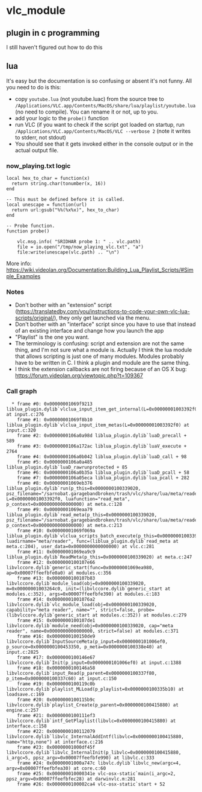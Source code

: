 # vlc_module

## plugin in c programming

I still haven't figured out how to do this

## lua

It's easy but the documentation is so confusing or absent it's not funny. All you need to do is this:

* copy `youtube.lua` (not youtube.luac) from the source tree to `/Applications/VLC.app/Contents/MacOS/share/lua/playlist/youtube.lua` (no need to compile). You can rename it or not, up to you.
* add your logic to the `probe()` function
* run VLC (if you want to check if the script got loaded on startup, run `/Applications/VLC.app/Contents/MacOS/VLC --verbose 2` (note it writes to stderr, not stdout)
* You should see that it gets invoked either in the console output or in the actual output file.

### now_playing.txt logic

```
local hex_to_char = function(x)
  return string.char(tonumber(x, 16))
end

-- This must be defined before it is called.
local unescape = function(url)
  return url:gsub("%%(%x%x)", hex_to_char)
end

-- Probe function.
function probe()

	vlc.msg.info( "SRIDHAR probe 1: " .. vlc.path)
	file = io.open("/tmp/now_playing_vlc.txt", "a")
	file:write(unescape(vlc.path) .. "\n")
```

More info: https://wiki.videolan.org/Documentation:Building_Lua_Playlist_Scripts/#Simple_Examples

### Notes
* Don't bother with an "extension" script (https://translatedby.com/you/instructions-to-code-your-own-vlc-lua-scripts/original/), they only get launched via the menu.
* Don't bother with an "interface" script since you have to use that instead of an existing interface and change how you launch the app
* "Playlist" is the one you want.
* The terminology is confusing: script and extension are not the same thing, and I'm not sure what a module is. Actually I think the lua module that allows scripting is just one of many modules. Modules probably have to be written in C. I think a plugin and module are the same thing.
* I think the extension callbacks are not firing because of an OS X bug: https://forum.videolan.org/viewtopic.php?t=109367

### Call graph

```
  * frame #0: 0x00000001069f9213 liblua_plugin.dylib`vlclua_input_item_get_internal(L=0x00000001003392f0) at input.c:276
    frame #1: 0x00000001069f8b10 liblua_plugin.dylib`vlclua_input_item_metas(L=0x00000001003392f0) at input.c:320
    frame #2: 0x0000000106a0a98d liblua_plugin.dylib`luaD_precall + 589
    frame #3: 0x0000000106a172ac liblua_plugin.dylib`luaV_execute + 2764
    frame #4: 0x0000000106a0b042 liblua_plugin.dylib`luaD_call + 98
    frame #5: 0x0000000106a0a485 liblua_plugin.dylib`luaD_rawrunprotected + 85
    frame #6: 0x0000000106a0b35a liblua_plugin.dylib`luaD_pcall + 58
    frame #7: 0x0000000106a05eca liblua_plugin.dylib`lua_pcall + 282
    frame #8: 0x00000001069eb376 liblua_plugin.dylib`run(p_this=0x0000000100339020, psz_filename="/sarnobat.garagebandbroken/trash/vlc/share/lua/meta/reader/filename.lua", L=0x00000001003392f0, luafunction="read_meta", p_context=0x0000000000000000) at meta.c:128
    frame #9: 0x00000001069eaa79 liblua_plugin.dylib`read_meta(p_this=0x0000000100339020, psz_filename="/sarnobat.garagebandbroken/trash/vlc/share/lua/meta/reader/filename.lua", p_context=0x0000000000000000) at meta.c:213
    frame #10: 0x00000001069f069a liblua_plugin.dylib`vlclua_scripts_batch_execute(p_this=0x0000000100339020, luadirname="meta/reader", func=(liblua_plugin.dylib`read_meta at meta.c:204), user_data=0x0000000000000000) at vlc.c:281
    frame #11: 0x00000001069ea9c9 liblua_plugin.dylib`ReadMeta(p_this=0x0000000100339020) at meta.c:247
    frame #12: 0x0000000100107e66 libvlccore.dylib`generic_start(func=0x00000001069ea980, ap=0x00007ffeefbfe0a0) at modules.c:356
    frame #13: 0x0000000100107b83 libvlccore.dylib`module_load(obj=0x0000000100339020, m=0x00000001003264c0, init=(libvlccore.dylib`generic_start at modules.c:352), args=0x00007ffeefbfe390) at modules.c:183
    frame #14: 0x00000001001076a2 libvlccore.dylib`vlc_module_load(obj=0x0000000100339020, capability="meta reader", name="", strict=false, probe=(libvlccore.dylib`generic_start at modules.c:352)) at modules.c:279
    frame #15: 0x0000000100107de1 libvlccore.dylib`module_need(obj=0x0000000100339020, cap="meta reader", name=0x0000000000000000, strict=false) at modules.c:371
    frame #16: 0x0000000100150de9 libvlccore.dylib`InputSourceMeta(p_input=0x0000000101006ef0, p_source=0x0000000100453350, p_meta=0x0000000100338e40) at input.c:2825
    frame #17: 0x0000000100146e67 libvlccore.dylib`Init(p_input=0x0000000101006ef0) at input.c:1388
    frame #18: 0x0000000100146a58 libvlccore.dylib`input_Read(p_parent=0x0000000100337f80, p_item=0x0000000100337c60) at input.c:150
    frame #19: 0x0000000100119c0b libvlccore.dylib`playlist_MLLoad(p_playlist=0x0000000100335b10) at loadsave.c:169
    frame #20: 0x0000000100115b9c libvlccore.dylib`playlist_Create(p_parent=0x0000000100415880) at engine.c:257
    frame #21: 0x0000000100111ef3 libvlccore.dylib`intf_GetPlaylist(libvlc=0x0000000100415880) at interface.c:158
    frame #22: 0x0000000100112079 libvlccore.dylib`libvlc_InternalAddIntf(libvlc=0x0000000100415880, name="http,none") at interface.c:216
    frame #23: 0x00000001000df45f libvlccore.dylib`libvlc_InternalInit(p_libvlc=0x0000000100415880, i_argc=5, ppsz_argv=0x00007ffeefbfe990) at libvlc.c:333
    frame #24: 0x00000001000a747c libvlc.dylib`libvlc_new(argc=4, argv=0x00007ffeefbfea30) at core.c:60
    frame #25: 0x000000010000341e vlc-osx-static`main(i_argc=2, ppsz_argv=0x00007ffeefbfec28) at darwinvlc.m:281
    frame #26: 0x0000000100002ca4 vlc-osx-static`start + 52
```
 
